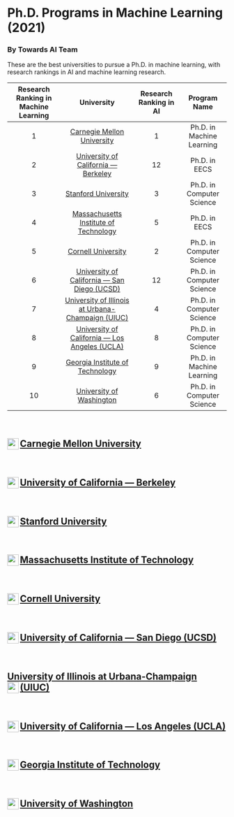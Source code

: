 # Ph.D. Programs in Machine Learning (2021)
### By Towards AI Team

These are the best universities to pursue a Ph.D. in machine learning, with research rankings in AI and machine learning research.

| Research Ranking in Machine Learning | University | Research Ranking in AI | Program Name |
|:-------------:|:-------------:|:-----:|:------------:|
| 1 | [Carnegie Mellon University](#cmu) | 1 | Ph.D. in Machine Learning |
| 2 | [University of California — Berkeley](#ucb) | 12 | 	Ph.D. in EECS |
| 3 | [Stanford University](#stanford) | 3 | Ph.D. in Computer Science |
| 4 | [Massachusetts Institute of Technology](#mit) | 5 | Ph.D. in EECS |
| 5 | [Cornell University](#cornell) | 2 | Ph.D. in Computer Science |
| 6 | [University of California — San Diego (UCSD)](#ucsd) | 12 | Ph.D. in Computer Science |
| 7 | [University of Illinois at Urbana-Champaign (UIUC)](#uiuc) | 4 | Ph.D. in Computer Science |
| 8 | [University of California — Los Angeles (UCLA)](#ucla) | 8 | Ph.D. in Computer Science |
| 9 | [Georgia Institute of Technology](#git) | 9 | Ph.D. in Machine Learning |
| 10 | [University of Washington](#uw) | 6 | Ph.D. in Computer Science |

<br>

## [Carnegie Mellon University](https://mktg.best/9d0bf)<img align="left" alt="python" width="26px" src="https://www.cmu.edu/brand/brand-guidelines/images/lettermark-600x600.jpg" />


<br>

## [University of California — Berkeley](https://mktg.best/-17zl)<img align="left" alt="python" width="26px" src="https://d28htnjz2elwuj.cloudfront.net/wp-content/uploads/2019/03/01104757/University-of-California-Berkeley.jpg" />

<br>

## [Stanford University](https://mktg.best/mejob) <img align="left" alt="python" width="26px" src="https://media-exp1.licdn.com/dms/image/C4D0BAQFVZxF7TIA0Ug/company-logo_200_200/0/1519856118327?e=2159024400&v=beta&t=_OYUqcKlDL9BLV2jlNkylfOiZD6REodL3NbuOG-ZpbY" />


<br>

## [Massachusetts Institute of Technology](https://mktg.best/5sit7)<img align="left" alt="python" width="26px" src="https://download.logo.wine/logo/Massachusetts_Institute_of_Technology/Massachusetts_Institute_of_Technology-Logo.wine.png" />


<br>

## [Cornell University](https://mktg.best/ap3bg)<img align="left" alt="python" width="26px" src="https://upload.wikimedia.org/wikipedia/commons/thumb/4/47/Cornell_University_seal.svg/1200px-Cornell_University_seal.svg.png" />




<br>

## [University of California — San Diego (UCSD)](https://mktg.best/nlnip)<img align="left" alt="python" width="26px" src="https://upload.wikimedia.org/wikipedia/en/thumb/4/44/University_of_California%2C_San_Diego_seal.svg/1200px-University_of_California%2C_San_Diego_seal.svg.png" />


<br>

## [University of Illinois at Urbana-Champaign (UIUC)](https://mktg.best/2hmvo)<img align="left" alt="python" width="26px" src="https://news.illinois.edu/files/6367/543635/116641.jpg" />


<br>

## [University of California — Los Angeles (UCLA)](https://mktg.best/vu9av)<img align="left" alt="python" width="26px" src="https://deadline.com/wp-content/uploads/2020/02/ucla.jpg?w=681&h=383&crop=1" />

<br>

## [Georgia Institute of Technology](https://mktg.best/33gws)<img align="left" alt="python" width="26px" src="https://upload.wikimedia.org/wikipedia/commons/thumb/6/6c/Georgia_Tech_seal.svg/1200px-Georgia_Tech_seal.svg.png" />



<br>

## [University of Washington](https://mktg.best/mfw2y)<img align="left" alt="python" width="26px" src="https://upload.wikimedia.org/wikipedia/en/thumb/5/58/University_of_Washington_seal.svg/1200px-University_of_Washington_seal.svg.png" />



